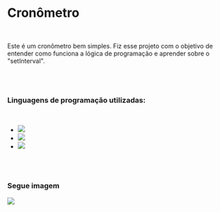<h1>Cronômetro</h1>
<br>
<p>Este é um cronômetro bem simples. Fiz esse projeto com o objetivo de entender como funciona a lógica de programação e aprender sobre o "setInterval".</p>
<br>
<br>
<h3>Linguagens de programação utilizadas:</h3>
<br>
<ul>
  <li><img src="https://img.shields.io/badge/HTML5-E34F26?style=for-the-badge&logo=html5&logoColor=white"></li>
  <li><img src="https://img.shields.io/badge/CSS3-1572B6?style=for-the-badge&logo=css3&logoColor=white"></li>
  <li><img src="https://img.shields.io/badge/JavaScript-F7DF1E?style=for-the-badge&logo=javascript&logoColor=black"></li>
</ul>
<br>
<br>
<h3>Segue imagem</h3>
<img src="https://github.com/lucaslevi2003/Projeto-Cronometro/blob/main/assets/Print.jpeg">
